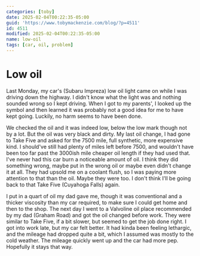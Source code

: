 ```yaml
---
categories: [toby]
date: 2025-02-04T00:22:35-05:00
guid: 'https://www.tobymackenzie.com/blog/?p=4511'
id: 4511
modified: 2025-02-04T00:22:35-05:00
name: low-oil
tags: [car, oil, problem]
---
```


Low oil
=======

Last Monday, my car's (Subaru Impreza) low oil light came on while I was driving down the highway.  I didn't know what the light was and nothing sounded wrong so I kept driving.  When I got to my parents', I looked up the symbol and then learned it was probably not a good idea for me to have kept going.  Luckily, no harm seems to have been done.

<!--more-->

We checked the oil and it was indeed low, below the low mark though not by a lot.  But the oil was very black and dirty.  My last oil change, I had gone to Take Five and asked for the 7500 mile, full synthetic, more expensive kind.  I should've still had plenty of miles left before 7500, and wouldn't have been too far past the 3000ish mile cheaper oil length if they had used that.  I've never had this car burn a noticeable amount of oil.  I think they did something wrong, maybe put in the wrong oil or maybe even didn't change it at all.  They had upsold me on a coolant flush, so I was paying more attention to that than the oil.  Maybe they were too.  I don't think I'll be going back to that Take Five (Cuyahoga Falls) again.

I put in a quart of oil my dad gave me, though it was conventional and a thicker viscosity than my car required, to make sure I could get home and then to the shop.  The next day I went to a Valvoline oil place recommended by my dad (Graham Road) and got the oil changed before work.  They were similar to Take Five, if a bit slower, but seemed to get the job done right.  I got into work late, but my car felt better.  It had kinda been feeling lethargic, and the mileage had dropped quite a bit, which I assumed was mostly to the cold weather.  The mileage quickly went up and the car had more pep.  Hopefully it stays that way.
